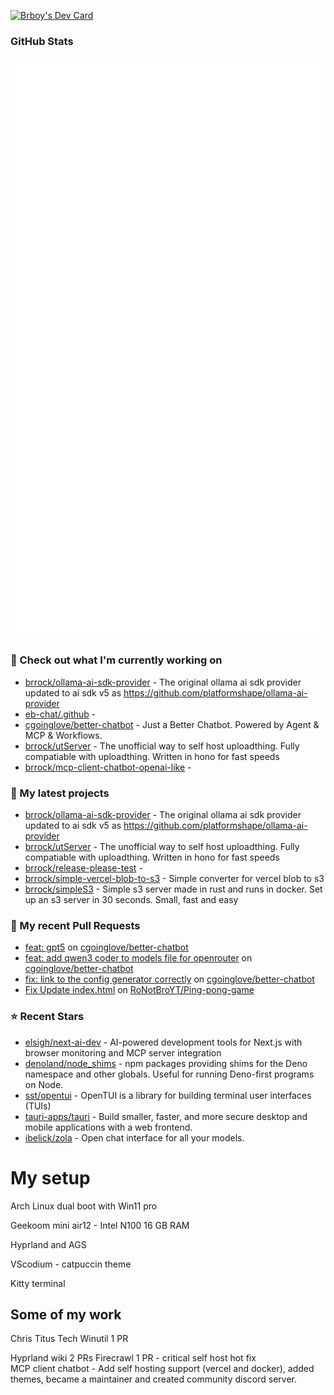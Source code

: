 <a href="https://app.daily.dev/brboy"><img src="https://api.daily.dev/devcards/v2/4Od30842NXiIC3it6dfHG.png?r=60c&type=default" width="356" alt="Brboy's Dev Card"/></a>
### GitHub Stats

<p align="left"><img src="https://raw.githubusercontent.com/brrock/brrock/main/github-metrics.svg" /></p>

### 👷 Check out what I'm currently working on

- [brrock/ollama-ai-sdk-provider](https://github.com/brrock/ollama-ai-sdk-provider) - The original ollama ai sdk provider updated to ai sdk v5 as https://github.com/platformshape/ollama-ai-provider
- [eb-chat/.github](https://github.com/eb-chat/.github) - 
- [cgoinglove/better-chatbot](https://github.com/cgoinglove/better-chatbot) - Just a Better Chatbot. Powered by Agent &amp; MCP &amp; Workflows.
- [brrock/utServer](https://github.com/brrock/utServer) - The unofficial way to self host uploadthing. Fully compatiable with uploadthing. Written in hono for fast speeds
- [brrock/mcp-client-chatbot-openai-like](https://github.com/brrock/mcp-client-chatbot-openai-like) - 
### 🌱 My latest projects

- [brrock/ollama-ai-sdk-provider](https://github.com/brrock/ollama-ai-sdk-provider) - The original ollama ai sdk provider updated to ai sdk v5 as https://github.com/platformshape/ollama-ai-provider
- [brrock/utServer](https://github.com/brrock/utServer) - The unofficial way to self host uploadthing. Fully compatiable with uploadthing. Written in hono for fast speeds
- [brrock/release-please-test](https://github.com/brrock/release-please-test) - 
- [brrock/simple-vercel-blob-to-s3](https://github.com/brrock/simple-vercel-blob-to-s3) - Simple converter for vercel blob to s3 
- [brrock/simpleS3](https://github.com/brrock/simpleS3) - Simple s3 server made in rust and runs in docker. Set up an s3 server in 30 seconds. Small, fast and easy
### 🔨 My recent Pull Requests

- [feat: gpt5](https://github.com/cgoinglove/better-chatbot/pull/236) on [cgoinglove/better-chatbot](https://github.com/cgoinglove/better-chatbot)
- [feat: add qwen3 coder to models file for openrouter](https://github.com/cgoinglove/better-chatbot/pull/206) on [cgoinglove/better-chatbot](https://github.com/cgoinglove/better-chatbot)
- [fix: link to the config generator correctly](https://github.com/cgoinglove/better-chatbot/pull/184) on [cgoinglove/better-chatbot](https://github.com/cgoinglove/better-chatbot)
- [ Fix Update index.html](https://github.com/RoNotBroYT/Ping-pong-game/pull/1) on [RoNotBroYT/Ping-pong-game](https://github.com/RoNotBroYT/Ping-pong-game)
### ⭐ Recent Stars

- [elsigh/next-ai-dev](https://github.com/elsigh/next-ai-dev) - AI-powered development tools for Next.js with browser monitoring and MCP server integration
- [denoland/node_shims](https://github.com/denoland/node_shims) - npm packages providing shims for the Deno namespace and other globals. Useful for running Deno-first programs on Node.
- [sst/opentui](https://github.com/sst/opentui) - OpenTUI is a library for building terminal user interfaces (TUIs)
- [tauri-apps/tauri](https://github.com/tauri-apps/tauri) - Build smaller, faster, and more secure desktop and mobile applications with a web frontend.
- [ibelick/zola](https://github.com/ibelick/zola) - Open chat interface for all your models.
# My setup

Arch Linux dual boot with Win11 pro

Geekoom mini air12 - Intel N100 16 GB RAM

Hyprland and AGS 

VScodium - catpuccin theme

Kitty terminal

## Some of my work

Chris Titus Tech Winutil 1 PR

Hyprland wiki 2 PRs
Firecrawl 1 PR - critical self host hot fix <br/>
MCP client chatbot - Add self hosting support (vercel and docker), added themes, became a maintainer and created community discord server.